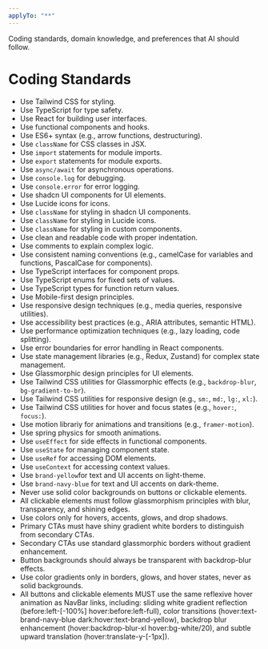 ```yaml
---
applyTo: "**"
---
```


Coding standards, domain knowledge, and preferences that AI should follow.

# Coding Standards

- Use Tailwind CSS for styling.
- Use TypeScript for type safety.
- Use React for building user interfaces.
- Use functional components and hooks.
- Use ES6+ syntax (e.g., arrow functions, destructuring).
- Use `className` for CSS classes in JSX.
- Use `import` statements for module imports.
- Use `export` statements for module exports.
- Use `async/await` for asynchronous operations.
- Use `console.log` for debugging.
- Use `console.error` for error logging.
- Use shadcn UI components for UI elements.
- Use Lucide icons for icons.
- Use `className` for styling in shadcn UI components.
- Use `className` for styling in Lucide icons.
- Use `className` for styling in custom components.
- Use clean and readable code with proper indentation.
- Use comments to explain complex logic.
- Use consistent naming conventions (e.g., camelCase for variables and functions, PascalCase for
  components).
- Use TypeScript interfaces for component props.
- Use TypeScript enums for fixed sets of values.
- Use TypeScript types for function return values.
- Use Mobile-first design principles.
- Use responsive design techniques (e.g., media queries, responsive utilities).
- Use accessibility best practices (e.g., ARIA attributes, semantic HTML).
- Use performance optimization techniques (e.g., lazy loading, code splitting).
- Use error boundaries for error handling in React components.
- Use state management libraries (e.g., Redux, Zustand) for complex state management.
- Use Glassmorphic design principles for UI elements.
- Use Tailwind CSS utilities for Glassmorphic effects (e.g., `backdrop-blur`, `bg-gradient-to-br`).
- Use Tailwind CSS utilities for responsive design (e.g., `sm:`, `md:`, `lg:`, `xl:`).
- Use Tailwind CSS utilities for hover and focus states (e.g., `hover:`, `focus:`).
- Use motion librariy for animations and transitions (e.g., `framer-motion`).
- Use spring physics for smooth animations.
- Use `useEffect` for side effects in functional components.
- Use `useState` for managing component state.
- Use `useRef` for accessing DOM elements.
- Use `useContext` for accessing context values.
- Use `brand-yellow`for text and UI accents on light-theme.
- Use `brand-navy-blue` for text and UI accents on dark-theme.
- Never use solid color backgrounds on buttons or clickable elements.
- All clickable elements must follow glassmorphism principles with blur, transparency, and shining edges.
- Use colors only for hovers, accents, glows, and drop shadows.
- Primary CTAs must have shiny gradient white borders to distinguish from secondary CTAs.
- Secondary CTAs use standard glassmorphic borders without gradient enhancement.
- Button backgrounds should always be transparent with backdrop-blur effects.
- Use color gradients only in borders, glows, and hover states, never as solid backgrounds.
- All buttons and clickable elements MUST use the same reflexive hover animation as NavBar links, including: sliding white gradient reflection (before:left-[-100%] hover:before:left-full), color transitions (hover:text-brand-navy-blue dark:hover:text-brand-yellow), backdrop blur enhancement (hover:backdrop-blur-xl hover:bg-white/20), and subtle upward translation (hover:translate-y-[-1px]).
